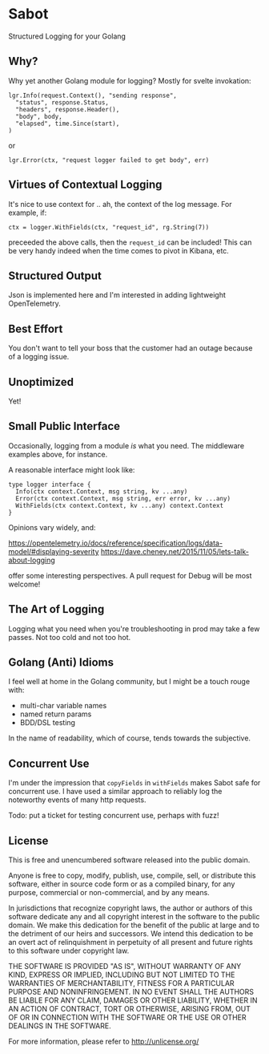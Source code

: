 
# Sabot

Structured Logging for your Golang

## Why?

Why yet another Golang module for logging?  Mostly for svelte invokation:

    lgr.Info(request.Context(), "sending response",
      "status", response.Status,
      "headers", response.Header(),
      "body", body,
      "elapsed", time.Since(start),
    )

or

    lgr.Error(ctx, "request logger failed to get body", err)

## Virtues of Contextual Logging

It's nice to use context for .. ah, the context of the log message.  For example, if:

    ctx = logger.WithFields(ctx, "request_id", rg.String(7))

preceeded the above calls, then the `request_id` can be included!  This can be very handy indeed when the time comes to pivot in Kibana, etc.

## Structured Output

Json is implemented here and I'm interested in adding lightweight OpenTelemetry.

## Best Effort

You don't want to tell your boss that the customer had an outage because of a logging issue.

## Unoptimized

Yet!

## Small Public Interface

Occasionally, logging from a module _is_ what you need.  The middleware examples above, for instance.

A reasonable interface might look like:

    type logger interface {
      Info(ctx context.Context, msg string, kv ...any)
      Error(ctx context.Context, msg string, err error, kv ...any)
      WithFields(ctx context.Context, kv ...any) context.Context
    }

Opinions vary widely, and:

<https://opentelemetry.io/docs/reference/specification/logs/data-model/#displaying-severity>
<https://dave.cheney.net/2015/11/05/lets-talk-about-logging>

offer some interesting perspectives.  A pull request for Debug will be most welcome!

## The Art of Logging

Logging what you need when you're troubleshooting in prod may take a few passes.  Not too cold and not too hot.

## Golang (Anti) Idioms

I feel well at home in the Golang community, but I might be a touch rouge with:

  - multi-char variable names
  - named return params
  - BDD/DSL testing

In the name of readability, which of course, tends towards the subjective.

## Concurrent Use

I'm under the impression that `copyFields` in `withFields` makes Sabot safe for concurrent use.
I have used a similar approach to reliably log the noteworthy events of many http requests.

Todo: put a ticket for testing concurrent use, perhaps with fuzz!

## License

This is free and unencumbered software released into the public domain.

Anyone is free to copy, modify, publish, use, compile, sell, or
distribute this software, either in source code form or as a compiled
binary, for any purpose, commercial or non-commercial, and by any
means.

In jurisdictions that recognize copyright laws, the author or authors
of this software dedicate any and all copyright interest in the
software to the public domain. We make this dedication for the benefit
of the public at large and to the detriment of our heirs and
successors. We intend this dedication to be an overt act of
relinquishment in perpetuity of all present and future rights to this
software under copyright law.

THE SOFTWARE IS PROVIDED "AS IS", WITHOUT WARRANTY OF ANY KIND,
EXPRESS OR IMPLIED, INCLUDING BUT NOT LIMITED TO THE WARRANTIES OF
MERCHANTABILITY, FITNESS FOR A PARTICULAR PURPOSE AND NONINFRINGEMENT.
IN NO EVENT SHALL THE AUTHORS BE LIABLE FOR ANY CLAIM, DAMAGES OR
OTHER LIABILITY, WHETHER IN AN ACTION OF CONTRACT, TORT OR OTHERWISE,
ARISING FROM, OUT OF OR IN CONNECTION WITH THE SOFTWARE OR THE USE OR
OTHER DEALINGS IN THE SOFTWARE.

For more information, please refer to <http://unlicense.org/>
